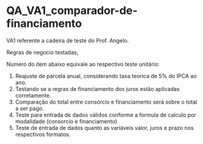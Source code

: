 # QA_VA1_comparador-de-financiamento

VA1 referente a cadeira de teste do Prof. Angelo.

Regras de negocio testadas,

Numero do item abaixo equivale ao respectivo teste unitário:
1. Reajuste de parcela anual, considerando taxa teorica de 5% do IPCA ao ano.
2. Testando se a regras de financiamento dos juros estão aplicadas corretamente.
3. Comparação do total entre consórcio e financiamento será sobre o total a ser pago.
4. Teste para entrada de dados válidos conforme a formula de calculo por modalidade (consorcio e financiamento)
5. Teste de entrada de dados quanto as variáveis valor, juros e prazo nos respectivos formatos.